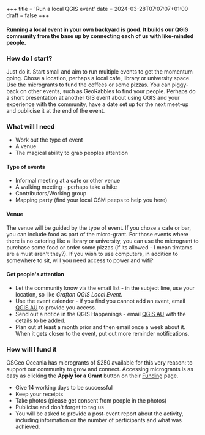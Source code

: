 +++
title = 'Run a local QGIS event'
date = 2024-03-28T07:07:07+01:00
draft = false
+++
#### Running a local event in your own backyard is good. It builds our QGIS community from the base up by connecting each of us with like-minded people. 

### How do I start?
Just do it. Start small and aim to run multiple events to get the momentum going. Chose a location, perhaps a local cafe, library or university space. Use the microgrants to fund the coffees or some pizzas. You can piggy-back on other events, such as GeoRabbles to find your people. Perhaps do a short presentation at another GIS event about using QGIS and your experience with the community, have a date set up for the next meet-up and publicise it at the end of the event. 

### What will I need
- Work out the type of event
- A venue
- The magical ability to grab peoples attention

#### Type of events
- Informal meeting at a cafe or other venue
- A walking meeting - perhaps take a hike
- Contributors/Working group
- Mapping party (find your local OSM peeps to help you here)

#### Venue
The venue will be guided by the type of event. If you chose a cafe or bar, you can include food as part of the micro-grant. For those events where there is no catering like a library or university, you can use the microgrant to purchase some food or order some pizzas (if its allowed - I mean timtams are a must aren't they?). If you wish to use computers, in addition to somewhere to sit, will you need access to power and wifi?

#### Get people's attention
- Let the community know via the email list - in the subject line, use your location, so like *Grafton QGIS Local Event*.  
- Use the event calender - if you find you cannot add an event, email [QGIS AU](mailto:emma@north-road.com) to provide you access.  
- Send out a notice in the QGIS Happenings - email [QGIS AU](mailto:emma@north-road.com) with the details to be added.  
- Plan out at least a month prior and then email once a week about it. When it gets closer to the event, put out more reminder notifications.

### How will I fund it
OSGeo Oceania has microgrants of $250 available for this very reason: to support our community to grow and connect. Accessing microgrants is as easy as clicking the **Apply for a Grant** button on their [Funding](https://osgeo-oceania.org/funding/) page. 
- Give 14 working days to be successful
- Keep your receipts
- Take photos (please get consent from people in the photos)
- Publicise and don't forget to tag us
- You will be asked to provide a post-event report about the activity, including information on the number of participants and what was achieved.


